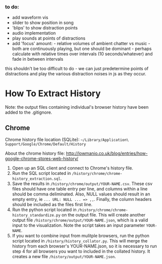 ### to do:
 - add waveform vis
  - slider to show position in song
  - 'blips' to show distraction points
 - audio implementation
  - play sounds at points of distractions
  - add 'focus' amount:
        - relative volumes of ambient chatter vs music
        - both are continuously playing, but one should be dominant
        - perhaps calculate with relative times over intervals (10 seconds/whatever) and fade in between intervals

this shouldn't be too difficult to do - we can just predetermine points of distractions and play the various distraction noises in js as they occur.


How To Extract History
======================
Note: the output files containing individual's browser history have been added to the .gitignore.

Chrome
------
Chrome history file location (SQLite): `~/Library/Application\ Support/Google/Chrome/Default/History`

About the chrome history file: http://lowmanio.co.uk/blog/entries/how-google-chrome-stores-web-history/

 1. Open up an SQL client and connect to Chrome's history file.
 2. Run the SQL script located in `/history/chrome/chrome-history_extraction.sql`.
 3. Save the results in `/history/chrome/output/YOUR-NAME.csv`.  These csv files
    should have one table entry per line, and columns within a line should be
    comma deliminated.  Also, NULL values should result in an empty entry,
    ie `... URL: NULL ... => ,,`.  Finally, the column headers should be included
    as the files first line.
 4. Run the python script located in `/history/chrome/chrome-history_standardize.py`
    on the output file.  This will create another output file
    `/history/chrome/output/YOUR-NAME.json`, which is a valid input to the
    visualization.  Note the script takes an input parameter `YOUR-NAME`.
 5. If you want to combine input from mulitple browsers, run the python script
    located in `/history/history_collator.py`.  This will merge the history
    from each browser's YOUR-NAME.json, so it is necessary to run step 4 for all
    browsers you want to included in the collated history.  It creates a new
    file `/history/output/YOUR-NAME.json`.
